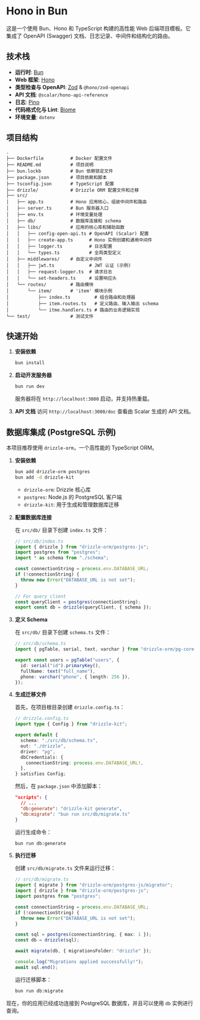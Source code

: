 # Hono in Bun

这是一个使用 Bun、Hono 和 TypeScript 构建的高性能 Web 后端项目模板。它集成了 OpenAPI (Swagger) 文档、日志记录、中间件和结构化的路由。

## 技术栈

- **运行时**: [Bun](https://bun.sh/)
- **Web 框架**: [Hono](https://hono.dev/)
- **类型检查与 OpenAPI**: [Zod](https://zod.dev/) & `@hono/zod-openapi`
- **API 文档**: `@scalar/hono-api-reference`
- **日志**: [Pino](https://getpino.io/)
- **代码格式化与 Lint**: [Biome](https://biomejs.dev/)
- **环境变量**: `dotenv`

## 项目结构

```
.
├── Dockerfile          # Docker 配置文件
├── README.md           # 项目说明
├── bun.lockb           # Bun 依赖锁定文件
├── package.json        # 项目依赖和脚本
├── tsconfig.json       # TypeScript 配置
├── drizzle/            # Drizzle ORM 配置文件和迁移
├── src/
│   ├── app.ts          # Hono 应用核心，组装中间件和路由
│   ├── server.ts       # Bun 服务器入口
│   ├── env.ts          # 环境变量处理
│   ├── db/             # 数据库连接和 schema
│   ├── libs/           # 应用的核心库和辅助函数
│   │   ├── config-open-api.ts # OpenAPI (Scalar) 配置
│   │   ├── create-app.ts      # Hono 实例创建和通用中间件
│   │   ├── logger.ts          # 日志配置
│   │   └── types.ts           # 全局类型定义
│   ├── middlewares/    # 自定义中间件
│   │   ├── jwt.ts             # JWT 认证 (示例)
│   │   ├── request-logger.ts  # 请求日志
│   │   └── set-headers.ts     # 设置响应头
│   └── routes/         # 路由模块
│       └── item/       # 'item' 模块示例
│           ├── index.ts         # 组合路由和处理器
│           ├── item.routes.ts   # 定义路由、输入输出 schema
│           └── itme.handlers.ts # 路由的业务逻辑实现
└── test/               # 测试文件
```

## 快速开始

1.  **安装依赖**

    ```bash
    bun install
    ```

2.  **启动开发服务器**

    ```bash
    bun run dev
    ```

    服务器将在 `http://localhost:3000` 启动，并支持热重载。

3.  **API 文档**
    访问 `http://localhost:3000/doc` 查看由 Scalar 生成的 API 文档。

## 数据库集成 (PostgreSQL 示例)

本项目推荐使用 `drizzle-orm`，一个高性能的 TypeScript ORM。

1.  **安装依赖**

    ```bash
    bun add drizzle-orm postgres
    bun add -d drizzle-kit
    ```

    - `drizzle-orm`: Drizzle 核心库
    - `postgres`: Node.js 的 PostgreSQL 客户端
    - `drizzle-kit`: 用于生成和管理数据库迁移

2.  **配置数据库连接**

    在 `src/db/` 目录下创建 `index.ts` 文件：

    ```typescript
    // src/db/index.ts
    import { drizzle } from "drizzle-orm/postgres-js";
    import postgres from "postgres";
    import * as schema from "./schema";

    const connectionString = process.env.DATABASE_URL;
    if (!connectionString) {
      throw new Error("DATABASE_URL is not set");
    }

    // For query client
    const queryClient = postgres(connectionString);
    export const db = drizzle(queryClient, { schema });
    ```

3.  **定义 Schema**

    在 `src/db/` 目录下创建 `schema.ts` 文件：

    ```typescript
    // src/db/schema.ts
    import { pgTable, serial, text, varchar } from "drizzle-orm/pg-core";

    export const users = pgTable("users", {
      id: serial("id").primaryKey(),
      fullName: text("full_name"),
      phone: varchar("phone", { length: 256 }),
    });
    ```

4.  **生成迁移文件**

    首先，在项目根目录创建 `drizzle.config.ts`：

    ```typescript
    // drizzle.config.ts
    import type { Config } from "drizzle-kit";

    export default {
      schema: "./src/db/schema.ts",
      out: "./drizzle",
      driver: "pg",
      dbCredentials: {
        connectionString: process.env.DATABASE_URL!,
      },
    } satisfies Config;
    ```

    然后，在 `package.json` 中添加脚本：

    ```json
    "scripts": {
      // ...
      "db:generate": "drizzle-kit generate",
      "db:migrate": "bun run src/db/migrate.ts"
    }
    ```

    运行生成命令：

    ```bash
    bun run db:generate
    ```

5.  **执行迁移**

    创建 `src/db/migrate.ts` 文件来运行迁移：

    ```typescript
    // src/db/migrate.ts
    import { migrate } from "drizzle-orm/postgres-js/migrator";
    import { drizzle } from "drizzle-orm/postgres-js";
    import postgres from "postgres";

    const connectionString = process.env.DATABASE_URL;
    if (!connectionString) {
      throw new Error("DATABASE_URL is not set");
    }

    const sql = postgres(connectionString, { max: 1 });
    const db = drizzle(sql);

    await migrate(db, { migrationsFolder: "drizzle" });

    console.log("Migrations applied successfully!");
    await sql.end();
    ```

    运行迁移脚本：

    ```bash
    bun run db:migrate
    ```

现在，你的应用已经成功连接到 PostgreSQL 数据库，并且可以使用 `db` 实例进行查询。
